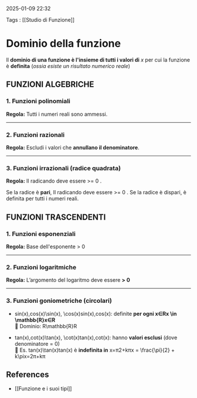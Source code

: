 2025-01-09 22:32

Tags : [[Studio di Funzione]]

# Dominio della funzione

Il **dominio di una funzione è l'insieme di tutti i valori di** *x* per cui la funzione è **definita** (*ossia esiste un risultato numerico reale*)

## FUNZIONI ALGEBRICHE

### 1. **Funzioni polinomiali**
  
**Regola:** Tutti i numeri reali sono ammessi.  

---
### 2. **Funzioni razionali**
**Regola:** Escludi i valori che **annullano il denominatore**.  

---
### 3. **Funzioni irrazionali (radice quadrata)**
**Regola:** Il radicando deve essere >= 0 .

Se la radice è **pari**, Il radicando deve essere >= 0 .
Se la radice è dispari, è definita per tutti i numeri reali.

## FUNZIONI TRASCENDENTI

### 1. **Funzioni esponenziali**

**Regola:** Base dell'esponente > 0   

---

### 2. **Funzioni logaritmiche**
  
**Regola:** L’argomento del logaritmo deve essere **> 0**  

---

### 3. **Funzioni goniometriche (circolari)**

- sin⁡(x),cos⁡(x)\sin(x), \cos(x)sin(x),cos(x): definite **per ogni x∈Rx \in \mathbb{R}x∈R**  
    📌 Dominio: R\mathbb{R}R
    
- tan⁡(x),cot⁡(x)\tan(x), \cot(x)tan(x),cot(x): hanno **valori esclusi** (dove denominatore = 0)  
    📌 Es. tan⁡(x)\tan(x)tan(x) è **indefinita in** x=π2+kπx = \frac{\pi}{2} + k\pix=2π​+kπ
## References

- [[Funzione e i suoi tipi]]